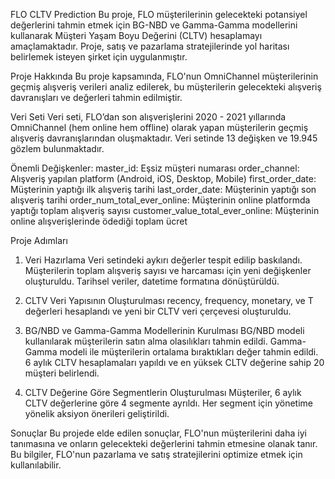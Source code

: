 FLO CLTV Prediction
Bu proje, FLO müşterilerinin gelecekteki potansiyel değerlerini tahmin etmek için BG-NBD ve Gamma-Gamma modellerini kullanarak Müşteri Yaşam Boyu Değerini (CLTV) hesaplamayı amaçlamaktadır.
Proje, satış ve pazarlama stratejilerinde yol haritası belirlemek isteyen şirket için uygulanmıştır.

Proje Hakkında
Bu proje kapsamında, FLO'nun OmniChannel müşterilerinin geçmiş alışveriş verileri analiz edilerek, bu müşterilerin gelecekteki alışveriş davranışları ve değerleri tahmin edilmiştir.

Veri Seti
Veri seti, FLO’dan son alışverişlerini 2020 - 2021 yıllarında OmniChannel (hem online hem offline) olarak yapan müşterilerin geçmiş alışveriş davranışlarından oluşmaktadır.
Veri setinde 13 değişken ve 19.945 gözlem bulunmaktadır.

Önemli Değişkenler:
master_id: Eşsiz müşteri numarası
order_channel: Alışveriş yapılan platform (Android, iOS, Desktop, Mobile)
first_order_date: Müşterinin yaptığı ilk alışveriş tarihi
last_order_date: Müşterinin yaptığı son alışveriş tarihi
order_num_total_ever_online: Müşterinin online platformda yaptığı toplam alışveriş sayısı
customer_value_total_ever_online: Müşterinin online alışverişlerinde ödediği toplam ücret

Proje Adımları

1. Veri Hazırlama
Veri setindeki aykırı değerler tespit edilip baskılandı.
Müşterilerin toplam alışveriş sayısı ve harcaması için yeni değişkenler oluşturuldu.
Tarihsel veriler, datetime formatına dönüştürüldü.

2. CLTV Veri Yapısının Oluşturulması
recency, frequency, monetary, ve T değerleri hesaplandı ve yeni bir CLTV veri çerçevesi oluşturuldu.

3. BG/NBD ve Gamma-Gamma Modellerinin Kurulması
BG/NBD modeli kullanılarak müşterilerin satın alma olasılıkları tahmin edildi.
Gamma-Gamma modeli ile müşterilerin ortalama bıraktıkları değer tahmin edildi.
6 aylık CLTV hesaplamaları yapıldı ve en yüksek CLTV değerine sahip 20 müşteri belirlendi.

4. CLTV Değerine Göre Segmentlerin Oluşturulması
Müşteriler, 6 aylık CLTV değerlerine göre 4 segmente ayrıldı.
Her segment için yönetime yönelik aksiyon önerileri geliştirildi.

Sonuçlar 
Bu projede elde edilen sonuçlar, FLO'nun müşterilerini daha iyi tanımasına ve onların gelecekteki değerlerini tahmin etmesine olanak tanır. Bu bilgiler, FLO'nun pazarlama ve satış stratejilerini optimize etmek için kullanılabilir.
